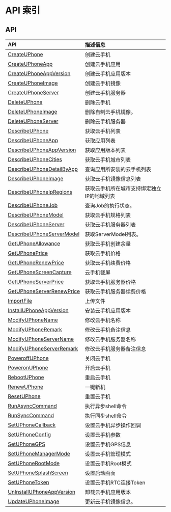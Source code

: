 # API 索引

## API

| API | 描述信息 |
|:---|:---|
|[CreateUPhone](api/uphone-api/create_u_phone)|创建云手机|
|[CreateUPhoneApp](api/uphone-api/create_u_phone_app)|创建云手机应用|
|[CreateUPhoneAppVersion](api/uphone-api/create_u_phone_app_version)|创建云手机应用版本|
|[CreateUPhoneImage](api/uphone-api/create_u_phone_image)|创建云手机镜像|
|[CreateUPhoneServer](api/uphone-api/create_u_phone_server)|创建云手机服务器|
|[DeleteUPhone](api/uphone-api/delete_u_phone)|删除云手机|
|[DeleteUPhoneImage](api/uphone-api/delete_u_phone_image)|删除自制云手机镜像。|
|[DeleteUPhoneServer](api/uphone-api/delete_u_phone_server)|删除云手机服务器|
|[DescribeUPhone](api/uphone-api/describe_u_phone)|获取云手机列表|
|[DescribeUPhoneApp](api/uphone-api/describe_u_phone_app)|获取应用列表|
|[DescribeUPhoneAppVersion](api/uphone-api/describe_u_phone_app_version)|获取应用版本列表|
|[DescribeUPhoneCities](api/uphone-api/describe_u_phone_cities)|获取云手机城市列表|
|[DescribeUPhoneDetailByApp](api/uphone-api/describe_u_phone_detail_by_app)|查询应用所安装的云手机列表|
|[DescribeUPhoneImage](api/uphone-api/describe_u_phone_image)|获取云手机镜像信息列表|
|[DescribeUPhoneIpRegions](api/uphone-api/describe_u_phone_ip_regions)|获取云手机所在城市支持绑定独立IP的地域列表|
|[DescribeUPhoneJob](api/uphone-api/describe_u_phone_job)|查询Job的执行状态。|
|[DescribeUPhoneModel](api/uphone-api/describe_u_phone_model)|获取云手机规格列表|
|[DescribeUPhoneServer](api/uphone-api/describe_u_phone_server)|获取云手机服务器列表|
|[DescribeUPhoneServerModel](api/uphone-api/describe_u_phone_server_model)|获取ServerModel列表。|
|[GetUPhoneAllowance](api/uphone-api/get_u_phone_allowance)|获取云手机创建余量|
|[GetUPhonePrice](api/uphone-api/get_u_phone_price)|获取云手机价格|
|[GetUPhoneRenewPrice](api/uphone-api/get_u_phone_renew_price)|获取云手机续费价格|
|[GetUPhoneScreenCapture](api/uphone-api/get_u_phone_screen_capture)|云手机截屏|
|[GetUPhoneServerPrice](api/uphone-api/get_u_phone_server_price)|获取云手机服务器价格|
|[GetUPhoneServerRenewPrice](api/uphone-api/get_u_phone_server_renew_price)|获取云手机服务器续费价格|
|[ImportFile](api/uphone-api/import_file)|上传文件|
|[InstallUPhoneAppVersion](api/uphone-api/install_u_phone_app_version)|安装云手机应用版本|
|[ModifyUPhoneName](api/uphone-api/modify_u_phone_name)|修改云手机名称|
|[ModifyUPhoneRemark](api/uphone-api/modify_u_phone_remark)|修改云手机备注信息|
|[ModifyUPhoneServerName](api/uphone-api/modify_u_phone_server_name)|修改云手机服务器名称|
|[ModifyUPhoneServerRemark](api/uphone-api/modify_u_phone_server_remark)|修改云手机服务器备注信息|
|[PoweroffUPhone](api/uphone-api/poweroff_u_phone)|关闭云手机|
|[PoweronUPhone](api/uphone-api/poweron_u_phone)|开启云手机|
|[RebootUPhone](api/uphone-api/reboot_u_phone)|重启云手机|
|[RenewUPhone](api/uphone-api/renew_u_phone)|一键新机|
|[ResetUPhone](api/uphone-api/reset_u_phone)|重置云手机|
|[RunAsyncCommand](api/uphone-api/run_async_command)|执行异步shell命令|
|[RunSyncCommand](api/uphone-api/run_sync_command)|执行同步shell命令|
|[SetUPhoneCallback](api/uphone-api/set_u_phone_callback)|设置云手机异步操作回调|
|[SetUPhoneConfig](api/uphone-api/set_u_phone_config)|设置云手机参数|
|[SetUPhoneGPS](api/uphone-api/set_u_phone_gps)|设置云手机GPS信息|
|[SetUPhoneManagerMode](api/uphone-api/set_u_phone_manager_mode)|设置云手机管理模式|
|[SetUPhoneRootMode](api/uphone-api/set_u_phone_root_mode)|设置云手机Root模式|
|[SetUPhoneSplashScreen](api/uphone-api/set_u_phone_splash_screen)|设置启动画面|
|[SetUPhoneToken](api/uphone-api/set_u_phone_token)|设置云手机RTC连接Token|
|[UnInstallUPhoneAppVersion](api/uphone-api/un_install_u_phone_app_version)|卸载云手机应用版本|
|[UpdateUPhoneImage](api/uphone-api/update_u_phone_image)|更新云手机镜像信息。|
